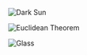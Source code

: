 ![Dark Sun](https://www.bungie.net/common/destiny2_content/icons/dde4dcee7c24023c90547ef745ea99f4.jpg "Dark Sun")

![Euclidean Theorem](https://www.bungie.net/common/destiny2_content/icons/7f8f0cd8d4aa800a377b3af66f6e063e.jpg "Euclidean Theorem")

![Glass](https://www.bungie.net/common/destiny2_content/icons/dd682bcbb88f6455672ded3911f71352.png "Glass")